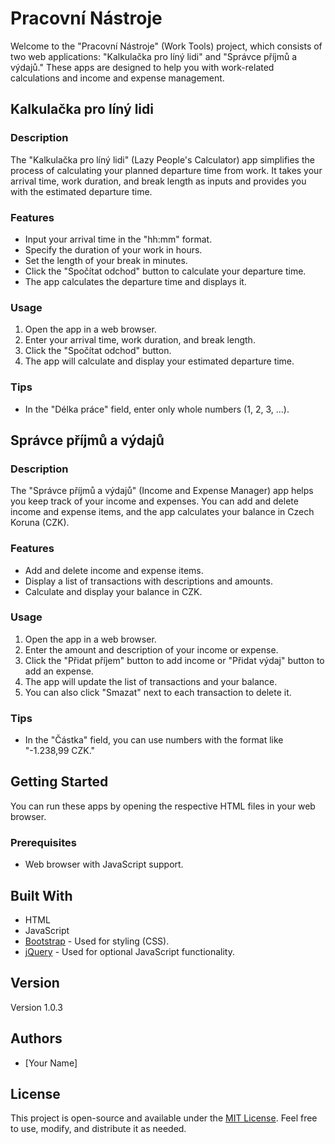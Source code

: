 # Pracovní Nástroje

Welcome to the "Pracovní Nástroje" (Work Tools) project, which consists of two web applications: "Kalkulačka pro líný lidi" and "Správce příjmů a výdajů." These apps are designed to help you with work-related calculations and income and expense management.

## Kalkulačka pro líný lidi

### Description

The "Kalkulačka pro líný lidi" (Lazy People's Calculator) app simplifies the process of calculating your planned departure time from work. It takes your arrival time, work duration, and break length as inputs and provides you with the estimated departure time.

### Features

- Input your arrival time in the "hh:mm" format.
- Specify the duration of your work in hours.
- Set the length of your break in minutes.
- Click the "Spočítat odchod" button to calculate your departure time.
- The app calculates the departure time and displays it.

### Usage

1. Open the app in a web browser.
2. Enter your arrival time, work duration, and break length.
3. Click the "Spočítat odchod" button.
4. The app will calculate and display your estimated departure time.

### Tips

- In the "Délka práce" field, enter only whole numbers (1, 2, 3, ...).

## Správce příjmů a výdajů

### Description

The "Správce příjmů a výdajů" (Income and Expense Manager) app helps you keep track of your income and expenses. You can add and delete income and expense items, and the app calculates your balance in Czech Koruna (CZK).

### Features

- Add and delete income and expense items.
- Display a list of transactions with descriptions and amounts.
- Calculate and display your balance in CZK.

### Usage

1. Open the app in a web browser.
2. Enter the amount and description of your income or expense.
3. Click the "Přidat příjem" button to add income or "Přidat výdaj" button to add an expense.
4. The app will update the list of transactions and your balance.
5. You can also click "Smazat" next to each transaction to delete it.

### Tips

- In the "Částka" field, you can use numbers with the format like "-1.238,99 CZK."

## Getting Started

You can run these apps by opening the respective HTML files in your web browser.

### Prerequisites

- Web browser with JavaScript support.

## Built With

- HTML
- JavaScript
- [Bootstrap](https://getbootstrap.com/) - Used for styling (CSS).
- [jQuery](https://jquery.com/) - Used for optional JavaScript functionality.

## Version

Version 1.0.3

## Authors

- [Your Name]

## License

This project is open-source and available under the [MIT License](LICENSE). Feel free to use, modify, and distribute it as needed.
